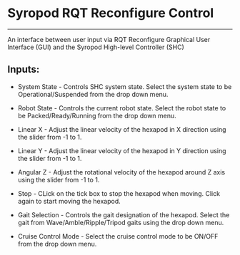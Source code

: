 # Syropod RQT Reconfigure Control

---

An interface between user input via RQT Reconfigure Graphical User Interface (GUI) and the Syropod High-level Controller (SHC)

## Inputs:

* System State - Controls SHC system state. Select the system state to be Operational/Suspended from the drop down menu.

* Robot State - Controls the current robot state. Select the robot state to be Packed/Ready/Running from the drop down menu.

* Linear X - Adjust the linear velocity of the hexapod in X direction using the slider from -1 to 1.

* Linear Y - Adjust the linear velocity of the hexapod in Y direction using the slider from -1 to 1. 

* Angular Z - Adjust the rotational velocity of the hexapod around Z axis using the slider from -1 to 1.

* Stop - CLick on the tick box to stop the hexapod when moving. Click again to start moving the hexapod.

* Gait Selection - Controls the gait designation of the hexapod. Select the gait from Wave/Amble/Ripple/Tripod gaits using the drop down menu.

* Cruise Control Mode - Select the cruise control mode to be ON/OFF from the drop down menu.

